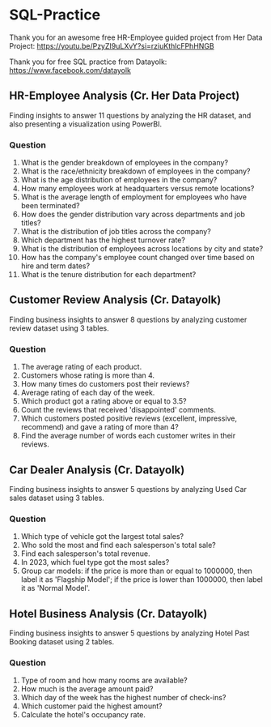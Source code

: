 # SQL-Practice

Thank you for an awesome free HR-Employee guided project from Her Data Project: https://youtu.be/PzyZI9uLXvY?si=rziuKthlcFPhHNGB

Thank you for free SQL practice from Datayolk: https://www.facebook.com/datayolk

## HR-Employee Analysis (Cr. Her Data Project)
Finding insights to answer 11 questions by analyzing the HR dataset, and also presenting a visualization using PowerBI.

### Question
  1. What is the gender breakdown of employees in the company?
  2. What is the race/ethnicity breakdown of employees in the company?
  3. What is the age distribution of employees in the company?
  4. How many employees work at headquarters versus remote locations?
  5. What is the average length of employment for employees who have been terminated?
  6. How does the gender distribution vary across departments and job titles?
  7. What is the distribution of job titles across the company?
  8. Which department has the highest turnover rate?
  9. What is the distribution of employees across locations by city and state?
  10. How has the company's employee count changed over time based on hire and term dates?
  11. What is the tenure distribution for each department?

## Customer Review Analysis (Cr. Datayolk)
Finding business insights to answer 8 questions by analyzing customer review dataset using 3 tables.

### Question
  1. The average rating of each product.
  2. Customers whose rating is more than 4.
  3. How many times do customers post their reviews?
  4. Average rating of each day of the week.
  5. Which product got a rating above or equal to 3.5?
  6. Count the reviews that received 'disappointed' comments.
  7. Which customers posted positive reviews (excellent, impressive, recommend) and gave a rating of more than 4?
  8. Find the average number of words each customer writes in their reviews.

## Car Dealer Analysis (Cr. Datayolk)
Finding business insights to answer 5 questions by analyzing Used Car sales dataset using 3 tables.

### Question
  1. Which type of vehicle got the largest total sales?
  2. Who sold the most and find each salesperson's total sale?
  3. Find each salesperson's total revenue.
  4. In 2023, which fuel type got the most sales?
  5. Group car models: if the price is more than or equal to 1000000, then label it as 'Flagship Model'; if the price is lower than 1000000, then label it as 'Normal Model'.

## Hotel Business Analysis (Cr. Datayolk)
Finding business insights to answer 5 questions by analyzing Hotel Past Booking dataset using 2 tables.

### Question
  1. Type of room and how many rooms are available?
  2. How much is the average amount paid?
  3. Which day of the week has the highest number of check-ins?
  4. Which customer paid the highest amount?
  5. Calculate the hotel's occupancy rate.







